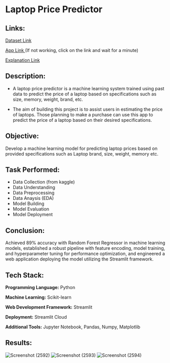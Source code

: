 
# Laptop Price Predictor




## Links:

[Dataset Link](https://www.kaggle.com/code/danielbethell/laptop-prices-prediction/input)

[App Link ](https://laptoppricepredictor-jpe8cchbukvcddhjwtovmn.streamlit.app/) (If not working, click on the link and wait for a minute)

[Explanation Link](https://www.linkedin.com/posts/noorain-raza_nitishsingh-krishnaik-machinelearning-activity-7117549088555859968-3Evz?utm_source=share&utm_medium=member_desktop)
## Description:
- A laptop price predictor is a machine learning system trained using past data to predict the price of a laptop based on specifications such as size, memory, weight, brand, etc.

- The aim of building this project is to assist users in estimating the price of laptops. Those planning to make a purchase can use this app to predict the price of a laptop based on their desired specifications.
## Objective:

Develop a machine learning model for predicting laptop prices based on provided specifications such as Laptop brand, size, weight, memory etc.



## Task Performed:

- Data Collection (from kaggle)
- Data Understanding
- Data Preprocessing
- Data Anaysis (EDA)
- Model Building
- Model Evaluation
- Model Deployment


## Conclusion:

Achieved 89% accuracy with Random Forest Regressor in machine learning models, established a robust pipeline with feature encoding, model training, and hyperparameter tuning for performance optimization, and engineered a web application deploying the model utilizing the Streamlit framework.


## Tech Stack:

**Programming Language:** Python

**Machine Learning:** Scikit-learn

**Web Development Framework:** Streamlit

**Deployment:** Streamlit Cloud

**Additional Tools:** Jupyter Notebook, Pandas, Numpy, Matplotlib


## Results:
![Screenshot (2592)](https://github.com/Noorain-Raza-coder/Laptop_Price_Predictor/assets/113137065/19affc9e-a366-4a73-aab2-1ff62ec0906e)
![Screenshot (2593)](https://github.com/Noorain-Raza-coder/Laptop_Price_Predictor/assets/113137065/390504d9-6b61-46df-8f6a-a0d7f52d8aa2)
![Screenshot (2594)](https://github.com/Noorain-Raza-coder/Laptop_Price_Predictor/assets/113137065/703b821d-b84d-4665-95fa-9c95bfce486d)

    
